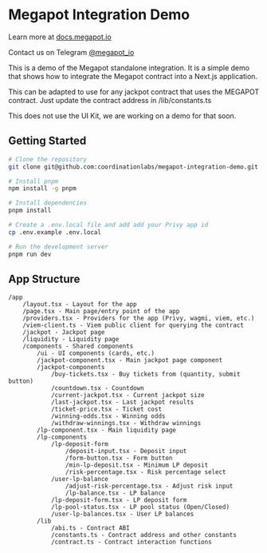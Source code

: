 # Megapot Integration Demo

Learn more at [docs.megapot.io](https://docs.megapot.io/developers/start-here.md)

Contact us on Telegram [@megapot_io](https://t.me/megapot_io)

This is a demo of the Megapot standalone integration. It is a simple demo that shows how to integrate the Megapot contract into a Next.js application.

This can be adapted to use for any jackpot contract that uses the MEGAPOT contract.  Just update the contract address in /lib/constants.ts

This does not use the UI Kit, we are working on a demo for that soon.

## Getting Started

```bash
# Clone the repository
git clone git@github.com:coordinationlabs/megapot-integration-demo.git

# Install pnpm
npm install -g pnpm

# Install dependencies
pnpm install

# Create a .env.local file and add add your Privy app id
cp .env.example .env.local

# Run the development server
pnpm run dev
```

## App Structure

```
/app
    /layout.tsx - Layout for the app
    /page.tsx - Main page/entry point of the app
    /providers.tsx - Providers for the app (Privy, wagmi, viem, etc.)
    /viem-client.ts - Viem public client for querying the contract
    /jackpot - Jackpot page
    /liquidity - Liquidity page
    /components - Shared components
        /ui - UI components (cards, etc.)
        /jackpot-component.tsx - Main jackpot page component
        /jackpot-components
            /buy-tickets.tsx - Buy tickets from (quantity, submit button)
            /countdown.tsx - Countdown
            /current-jackpot.tsx - Current jackpot size
            /last-jackpot.tsx - Last jackpot results
            /ticket-price.tsx - Ticket cost
            /winning-odds.tsx - Winning odds
            /withdraw-winnings.tsx - Withdraw winnings
        /lp-component.tsx - Main liquidity page
        /lp-components
            /lp-deposit-form
                /deposit-input.tsx - Deposit input
                /form-button.tsx - Form button
                /min-lp-deposit.tsx - Minimum LP deposit
                /risk-percentage.tsx - Risk percentage select
            /user-lp-balance
                /adjust-risk-percentage.tsx - Adjust risk input
                /lp-balance.tsx - LP balance
            /lp-deposit-form.tsx - LP deposit form
            /lp-pool-status.tsx - LP pool status (Open/Closed)
            /user-lp-balances.tsx - User LP balances
        /lib
            /abi.ts - Contract ABI
            /constants.ts - Contract address and other constants
            /contract.ts - Contract interaction functions
```